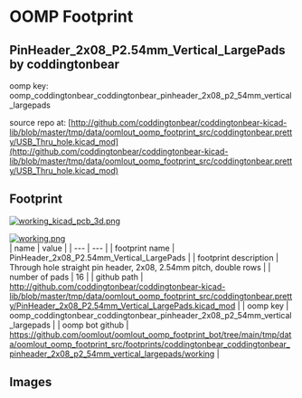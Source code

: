 # OOMP Footprint  
## PinHeader_2x08_P2.54mm_Vertical_LargePads  by coddingtonbear  
  
oomp key: oomp_coddingtonbear_coddingtonbear_pinheader_2x08_p2_54mm_vertical_largepads  
  
source repo at: [http://github.com/coddingtonbear/coddingtonbear-kicad-lib/blob/master/tmp/data/oomlout_oomp_footprint_src/coddingtonbear.pretty/USB_Thru_hole.kicad_mod](http://github.com/coddingtonbear/coddingtonbear-kicad-lib/blob/master/tmp/data/oomlout_oomp_footprint_src/coddingtonbear.pretty/USB_Thru_hole.kicad_mod)  
## Footprint  
  
[![working_kicad_pcb_3d.png](working_kicad_pcb_3d_600.png)](working_kicad_pcb_3d.png)  
  
[![working.png](working_600.png)](working.png)  
| name | value | 
| --- | --- | 
| footprint name | PinHeader_2x08_P2.54mm_Vertical_LargePads | 
| footprint description | Through hole straight pin header, 2x08, 2.54mm pitch, double rows | 
| number of pads | 16 | 
| github path | http://github.com/coddingtonbear/coddingtonbear-kicad-lib/blob/master/tmp/data/oomlout_oomp_footprint_src/coddingtonbear.pretty/PinHeader_2x08_P2.54mm_Vertical_LargePads.kicad_mod | 
| oomp key | oomp_coddingtonbear_coddingtonbear_pinheader_2x08_p2_54mm_vertical_largepads | 
| oomp bot github | https://github.com/oomlout/oomlout_oomp_footprint_bot/tree/main/tmp/data/oomlout_oomp_footprint_src/footprints/coddingtonbear_coddingtonbear_pinheader_2x08_p2_54mm_vertical_largepads/working | 
## Images  
